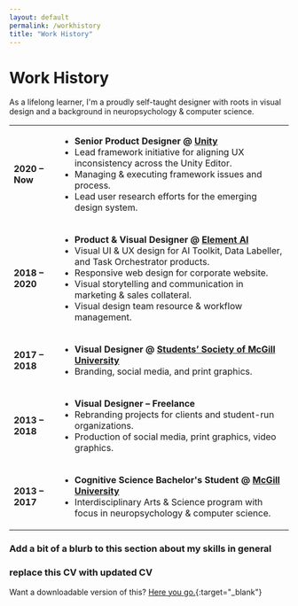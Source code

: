```yaml
---
layout: default
permalink: /workhistory
title: "Work History"
---
```


# Work History

As a lifelong learner, I'm a proudly self-taught designer with roots in visual design and a background in neuropsychology & computer science.

<table class="CV">
  <tbody>
    <tr>
      <td class="CV-table-date"><strong>2020 – Now</strong></td>
      <td>
            <ul class="CV-table">
                <li class="position-name"><strong>Senior Product Designer @ <a href="https://unity.com/">Unity</a></strong>
                </li>
                <li class="position-responsibilities">
                    Lead framework initiative for aligning UX inconsistency across the Unity Editor.
                </li>
                <li class="position-responsibilities">
                    Managing &amp; executing framework issues and process.
                </li>
                <li class="position-responsibilities">
                    Lead user research efforts for the emerging design system.
                </li>
            </ul>
        </td>
    </tr>
    <tr>
      <td class="CV-table-date"><strong>2018 – 2020</strong></td>
      <td>
            <ul class="CV-table">
                <li class="position-name"><strong>Product &amp; Visual Designer @ <a href="https://www.elementai.com/">Element AI</a></strong>
                </li>
                <li class="position-responsibilities">
                    Visual UI &amp; UX design for AI Toolkit, Data Labeller, and Task Orchestrator products.
                </li>
                <li class="position-responsibilities">
                    Responsive web design for corporate website.
                </li>
                <li class="position-responsibilities">
                    Visual storytelling and communication in marketing &amp; sales collateral.
                </li>
                <li class="position-responsibilities">
                    Visual design team resource &amp; workflow management.
                </li>
            </ul>
        </td>
    </tr>
    <tr>
      <td class="CV-table-date"><strong>2017 – 2018</strong></td>
      <td>
            <ul class="CV-table">
                <li class="position-name"><strong>Visual Designer @ <a href="https://ssmu.ca/">Students’ Society of McGill University</a></strong>
                </li>
                <li class="position-responsibilities">
                    Branding, social media, and print graphics.
                </li>
            </ul>
        </td>
    </tr>
    <tr>
      <td class="CV-table-date"><strong>2013 – 2018</strong></td>
      <td>
            <ul class="CV-table">
                <li class="position-name"><strong>Visual Designer – Freelance</strong>
                </li>
                <li class="position-responsibilities">
                    Rebranding projects for clients and student-run organizations. 
                </li>
                <li class="position-responsibilities">
                    Production of social media, print graphics, video graphics.
                </li>
            </ul>
        </td>
    </tr>
    <tr>
      <td class="CV-table-date"><strong>2013 – 2017</strong></td>
      <td>
            <ul class="CV-table">
                <li class="position-name"><strong>Cognitive Science Bachelor's Student @ <a href="https://www.mcgill.ca/"> McGill University</a></strong>
                </li>
                <li class="position-responsibilities">
                    Interdisciplinary Arts & Science program with focus in neuropsychology & computer science.
                </li>
            </ul>
        </td>
    </tr>
  </tbody>
</table>

### Add a bit of a blurb to this section about my skills in general

### replace this CV with updated CV
Want a downloadable version of this? [Here you go.](./assets/CV_weiweilin_aug2020.pdf){:target="_blank"}